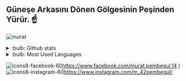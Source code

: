 ##  Güneşe Arkasını Dönen Gölgesinin Peşinden Yürür. ☝️
![murat](https://user-images.githubusercontent.com/121448902/210591103-217a8a51-bb6b-4dd2-9df9-a06c3a1a2b1a.jpg)

<details>
 <summary> :bulb: Github stats </summary>
 <img src="(https://github-readme-stats.vercel.app/appi?username=MuratPembegul&theme=dark)">
</details>

<details>
 <summary> :bulb: Most Used Languages </summary>
 <img src="(https://github-readme-stats.vercel.app/api/top-langs/?username=MuratPembegul)">
</details>

![icons8-facebook-60 ](https://user-images.githubusercontent.com/121448902/210606786-22f64798-5119-4ba4-9f0f-7fe0a991bea5.png)https://www.facebook.com/murat.pembegul.14
 )
 ![icons8-instagram-60](https://user-images.githubusercontent.com/121448902/210607729-682fa99a-68e3-4241-98f3-444a27f191a7.png)https://www.instagram.com/m_42pembegul/




